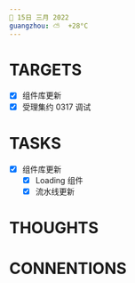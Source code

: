 ```yaml
---
📆 15日 三月 2022
guangzhou: ⛅️  +28°C
---
```


# TARGETS
- [x] 组件库更新
- [x] 受理集约 0317 调试

# TASKS
- [x] 组件库更新
	- [x] Loading 组件
	- [x] 流水线更新

# THOUGHTS

# CONNENTIONS